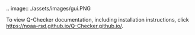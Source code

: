 .. image:: ./assets/images/gui.PNG

To view Q-Checker documentation, including installation instructions, click https://noaa-rsd.github.io/Q-Checker.github.io/.
